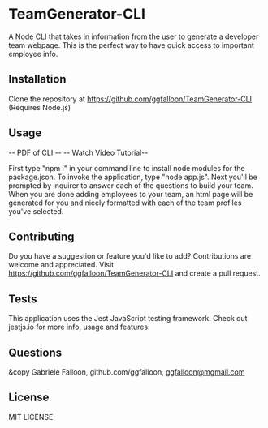# TeamGenerator-CLI

A Node CLI that takes in information from the user to generate a developer team webpage. This is the perfect way to have quick access to important employee info.

## Installation

Clone the repository at https://github.com/ggfalloon/TeamGenerator-CLI. (Requires Node.js)

## Usage

-- PDF of CLI --
-- Watch Video Tutorial--

First type "npm i" in your command line to install node modules for the package.json. To invoke the application, type "node app.js". Next you'll be prompted by inquirer to answer each of the questions to build your team. When you are done adding employees to your team, an html page will be generated for you and nicely formatted with each of the team profiles you've selected.

## Contributing

Do you have a suggestion or feature you'd like to add? Contributions are welcome and appreciated. 
Visit https://github.com/ggfalloon/TeamGenerator-CLI and create a pull request.

## Tests

This application uses the Jest JavaScript testing framework. Check out jestjs.io for more info, usage and features.

## Questions

&copy Gabriele Falloon, github.com/ggfalloon, ggfalloon@mgmail.com

## License

MIT LICENSE
